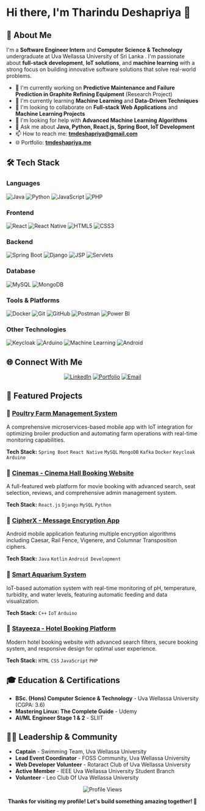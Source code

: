 # Hi there, I'm Tharindu Deshapriya 👋

## 🚀 About Me

I'm a **Software Engineer Intern** and **Computer Science & Technology** undergraduate at Uva Wellassa University of Sri Lanka . I'm passionate about **full-stack development**, **IoT solutions**, and **machine learning** with a strong focus on building innovative software solutions that solve real-world problems.

- 🔭 I'm currently working on **Predictive Maintenance and Failure Prediction in Graphite Refining Equipment** (Research Project)
- 🌱 I'm currently learning **Machine Learning** and **Data-Driven Techniques**
- 👯 I'm looking to collaborate on **Full-stack Web Applications** and **Machine Learning Projects**
- 🤔 I'm looking for help with **Advanced Machine Learning Algorithms**
- 💬 Ask me about **Java, Python, React.js, Spring Boot, IoT Development**
- 📫 How to reach me: **tmdeshapriya@gmail.com**
- 🌐 Portfolio: **[tmdeshapriya.me](https://tmdeshapriya.me)**

## 🛠️ Tech Stack

### Languages
![Java](https://img.shields.io/badge/-Java-007396?style=flat-square&logo=java&logoColor=white)
![Python](https://img.shields.io/badge/-Python-3776AB?style=flat-square&logo=python&logoColor=white)
![JavaScript](https://img.shields.io/badge/-JavaScript-F7DF1E?style=flat-square&logo=javascript&logoColor=black)
![PHP](https://img.shields.io/badge/-PHP-777BB4?style=flat-square&logo=php&logoColor=white)

### Frontend
![React](https://img.shields.io/badge/-React-61DAFB?style=flat-square&logo=react&logoColor=black)
![React Native](https://img.shields.io/badge/-React%20Native-61DAFB?style=flat-square&logo=react&logoColor=black)
![HTML5](https://img.shields.io/badge/-HTML5-E34F26?style=flat-square&logo=html5&logoColor=white)
![CSS3](https://img.shields.io/badge/-CSS3-1572B6?style=flat-square&logo=css3&logoColor=white)

### Backend
![Spring Boot](https://img.shields.io/badge/-Spring%20Boot-6DB33F?style=flat-square&logo=spring&logoColor=white)
![Django](https://img.shields.io/badge/-Django-092E20?style=flat-square&logo=django&logoColor=white)
![JSP](https://img.shields.io/badge/-JSP-007396?style=flat-square&logo=java&logoColor=white)
![Servlets](https://img.shields.io/badge/-Servlets-007396?style=flat-square&logo=java&logoColor=white)

### Database
![MySQL](https://img.shields.io/badge/-MySQL-4479A1?style=flat-square&logo=mysql&logoColor=white)
![MongoDB](https://img.shields.io/badge/-MongoDB-47A248?style=flat-square&logo=mongodb&logoColor=white)

### Tools & Platforms
![Docker](https://img.shields.io/badge/-Docker-2496ED?style=flat-square&logo=docker&logoColor=white)
![Git](https://img.shields.io/badge/-Git-F05032?style=flat-square&logo=git&logoColor=white)
![GitHub](https://img.shields.io/badge/-GitHub-181717?style=flat-square&logo=github&logoColor=white)
![Postman](https://img.shields.io/badge/-Postman-FF6C37?style=flat-square&logo=postman&logoColor=white)
![Power BI](https://img.shields.io/badge/-Power%20BI-F2C811?style=flat-square&logo=powerbi&logoColor=black)

### Other Technologies
![Keycloak](https://img.shields.io/badge/-Keycloak-4D4D4D?style=flat-square&logo=keycloak&logoColor=white)
![Arduino](https://img.shields.io/badge/-Arduino-00979D?style=flat-square&logo=arduino&logoColor=white)
![Machine Learning](https://img.shields.io/badge/-Machine%20Learning-FF6F00?style=flat-square&logo=tensorflow&logoColor=white)
![Android](https://img.shields.io/badge/-Android-3DDC84?style=flat-square&logo=android&logoColor=white)


## 🌐 Connect With Me

<div align="center">
  
[![LinkedIn](https://img.shields.io/badge/-LinkedIn-0077B5?style=for-the-badge&logo=linkedin&logoColor=white)](https://linkedin.com/in/tmdeshapriya)
[![Portfolio](https://img.shields.io/badge/-Portfolio-FF5722?style=for-the-badge&logo=firefox&logoColor=white)](https://tmdeshapriya.me)
[![Email](https://img.shields.io/badge/-Email-D14836?style=for-the-badge&logo=gmail&logoColor=white)](mailto:tmdeshapriya@gmail.com)

</div>

## 💼 Featured Projects

### 🚀 [Poultry Farm Management System](https://github.com/tharindudeshapriya/poultry-farm-management)
A comprehensive microservices-based mobile app with IoT integration for optimizing broiler production and automating farm operations with real-time monitoring capabilities.

**Tech Stack:** `Spring Boot` `React Native` `MySQL` `MongoDB` `Kafka` `Docker` `Keycloak` `Arduino`

### 🚀 [Cinemas - Cinema Hall Booking Website](https://github.com/tharindudeshapriya/cinema-booking)
A full-featured web platform for movie booking with advanced search, seat selection, reviews, and comprehensive admin management system.

**Tech Stack:** `React.js` `Django` `MySQL` `Python`

### 🚀 [CipherX - Message Encryption App](https://github.com/tharindudeshapriya/cipherx)
Android mobile application featuring multiple encryption algorithms including Caesar, Rail Fence, Vigenere, and Columnar Transposition ciphers.

**Tech Stack:** `Java` `Kotlin` `Android Development`

### 🚀 [Smart Aquarium System](https://github.com/tharindudeshapriya/smart-aquarium)
IoT-based automation system with real-time monitoring of pH, temperature, turbidity, and water levels, featuring automatic feeding and data visualization.

**Tech Stack:** `C++` `IoT` `Arduino`

### 🚀 [Stayeeza - Hotel Booking Platform](https://github.com/tharindudeshapriya/stayeeza)
Modern hotel booking website with advanced search filters, secure booking system, and responsive design for optimal user experience.

**Tech Stack:** `HTML` `CSS` `JavaScript` `PHP`

## 🎓 Education & Certifications

- **BSc. (Hons) Computer Science & Technology** - Uva Wellassa University (CGPA: 3.6)
- **Mastering Linux: The Complete Guide** - Udemy
- **AI/ML Engineer Stage 1 & 2** - SLIIT

## 🏊‍♂️ Leadership & Community

- **Captain** - Swimming Team, Uva Wellassa University
- **Lead Event Coordinator** - FOSS Community, Uva Wellassa University
- **Web Developer Volunteer** - Rotaract Club of Uva Wellassa University
- **Active Member** - IEEE Uva Wellassa University Student Branch
- **Volunteer** - Leo Club Of Uva Wellassa University


<div align="center">
  <img src="https://komarev.com/ghpvc/?username=tharindudeshapriya&label=Profile%20Views&color=brightgreen&style=flat-square" alt="Profile Views"/>
  
  **Thanks for visiting my profile! Let's build something amazing together! 🚀**
</div>
